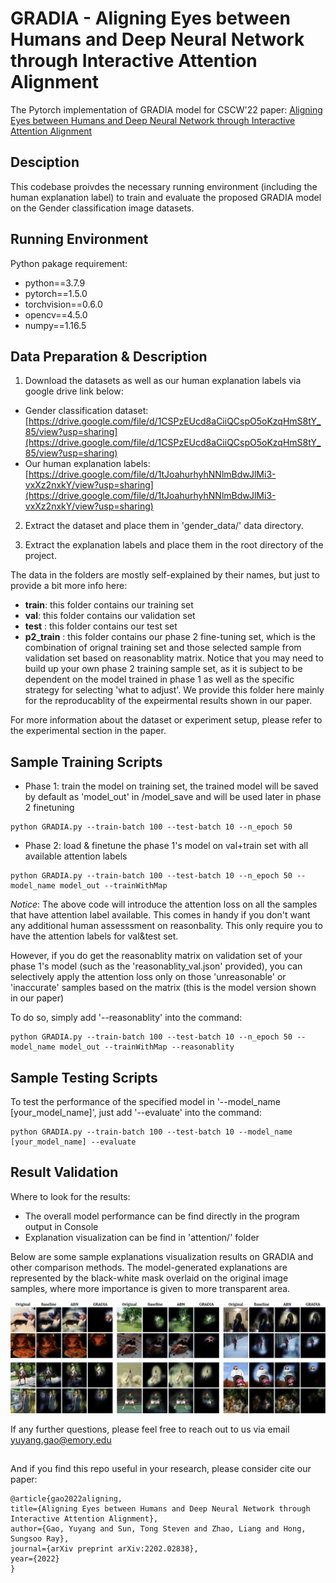 # GRADIA - Aligning Eyes between Humans and Deep Neural Network through Interactive Attention Alignment

The Pytorch implementation of GRADIA model for CSCW'22 paper: [Aligning Eyes between Humans and Deep Neural Network through Interactive Attention Alignment](https://arxiv.org/pdf/2202.02838.pdf)

## Desciption
This codebase proivdes the necessary running environment (including the human explanation label) to train and evaluate the proposed GRADIA model on the Gender classification image datasets. 

## Running Environment

Python pakage requirement:
- python==3.7.9
- pytorch==1.5.0
- torchvision==0.6.0
- opencv==4.5.0
- numpy==1.16.5

## Data Preparation & Description

1. Download the datasets as well as our human explanation labels via google drive link below:

* Gender classification dataset: [https://drive.google.com/file/d/1CSPzEUcd8aCiiQCspO5oKzqHmS8tY_85/view?usp=sharing](https://drive.google.com/file/d/1CSPzEUcd8aCiiQCspO5oKzqHmS8tY_85/view?usp=sharing)
* Our human explanation labels: [https://drive.google.com/file/d/1tJoahurhyhNNlmBdwJlMi3-vxXz2nxkY/view?usp=sharing](https://drive.google.com/file/d/1tJoahurhyhNNlmBdwJlMi3-vxXz2nxkY/view?usp=sharing)

2. Extract the dataset and place them in 'gender_data/' data directory.

3. Extract the explanation labels and place them in the root directory of the project.

The data in the folders are mostly self-explained by their names, but just to provide a bit more info here:
*  **train**: this folder contains our training set
*  **val**: this folder contains our validation set
*  **test** : this folder contains our test set
*  **p2_train** : this folder contains our phase 2 fine-tuning set, which is the combination of orignal training set and those selected sample from validation set based on reasonablity matrix. Notice that you may need to build up your own phase 2 training sample set, as it is subject to be dependent on the model trained in phase 1 as well as the specific strategy for selecting 'what to adjust'. We provide this folder here mainly for the reproducablity of the expeirmental results shown in our paper.

For more information about the dataset or experiment setup, please refer to the experimental section in the paper.

## Sample Training Scripts 

* Phase 1: train the model on training set, the trained model will be saved by default as 'model_out' in /model_save and will be used later in phase 2 finetuning

```
python GRADIA.py --train-batch 100 --test-batch 10 --n_epoch 50
```

* Phase 2: load & finetune the phase 1's model on val+train set with all available attention labels

```
python GRADIA.py --train-batch 100 --test-batch 10 --n_epoch 50 --model_name model_out --trainWithMap
```

*Notice*: The above code will introduce the attention loss on all the samples that have attention label available. This comes in handy if you don't want any additional human assesssment on reasonbality. This only require you to have the attention labels for val&test set.

However, if you do get the reasonablity matrix on validation set of your phase 1's model (such as the 'reasonablity_val.json' provided), you can selectively apply the attention loss only on those 'unreasonable' or 'inaccurate' samples based on the matrix (this is the model version shown in our paper)

To do so, simply add '--reasonablity' into the command:

```
python GRADIA.py --train-batch 100 --test-batch 10 --n_epoch 50 --model_name model_out --trainWithMap --reasonablity
```

## Sample Testing Scripts 
To test the performance of the specified model in '--model_name [your_model_name]', just add '--evaluate' into the command:

```
python GRADIA.py --train-batch 100 --test-batch 10 --model_name [your_model_name] --evaluate
```


## Result Validation

Where to look for the results:
* The overall model performance can be find directly in the program output in Console
* Explanation visualization can be find in 'attention/' folder

Below are some sample explanations visualization results on GRADIA and other comparison methods. The model-generated explanations are represented by the black-white mask overlaid on the original image samples, where more importance is given to more transparent area.

<img src="https://github.com/YuyangGao/GRADIA/blob/main/example_figs/S2_results2.png" alt="drawing" width="1500"/>

If any further questions, please feel free to reach out to us via email yuyang.gao@emory.edu

##

And if you find this repo useful in your research, please consider cite our paper:

    @article{gao2022aligning,
    title={Aligning Eyes between Humans and Deep Neural Network through Interactive Attention Alignment},
    author={Gao, Yuyang and Sun, Tong Steven and Zhao, Liang and Hong, Sungsoo Ray},
    journal={arXiv preprint arXiv:2202.02838},
    year={2022}
    }
